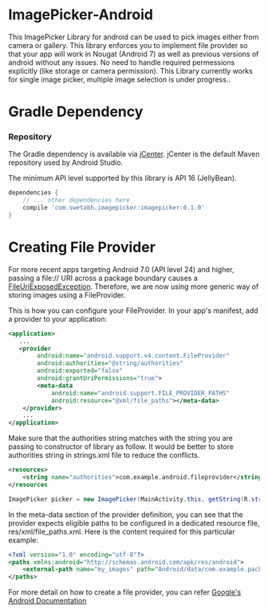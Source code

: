 # ImagePicker-Android

This ImagePicker Library for android can be used to pick images either from camera or gallery. This library enforces you to implement file provider so that your app will work in Nougat (Android 7) as well as previous versions of android without any issues. No need to handle required permessions explicitly (like storage or camera permission). This Library currently works for single image picker, multiple image selection is under progress..

# Gradle Dependency

### Repository

The Gradle dependency is available via [jCenter](https://bintray.com/swetabh-suman/ImagePicker/imagepicker).
jCenter is the default Maven repository used by Android Studio.

The minimum API level supported by this library is API 16 (JellyBean).

```gradle
dependencies {
	// ... other dependencies here
    compile 'com.swetabh.imagepicker:imagepicker:0.1.0'
}
```

# Creating File Provider

For more recent apps targeting Android 7.0 (API level 24) and higher, passing a file:// URI across a package boundary causes a [FileUriExposedException](https://developer.android.com/reference/android/os/FileUriExposedException.html). Therefore, we are now using more generic way of storing images using a FileProvider.

This is how you can configure your FileProvider. In your app's manifest, add a provider to your application:

```xml
<application>
   ...
   <provider
        android:name="android.support.v4.content.FileProvider"
        android:authorities="@string/authorities"
        android:exported="false"
        android:grantUriPermissions="true">
        <meta-data
            android:name="android.support.FILE_PROVIDER_PATHS"
            android:resource="@xml/file_paths"></meta-data>
    </provider>
    ...
</application>
```

Make sure that the authorities string matches with the string you are passing to constructor of library as follow. It would be better to store authorities string in strings.xml file to reduce the conflicts. 

```xml
<resources>
    <string name="authorities">com.example.android.fileprovider</string>
</resources
```

```java
ImagePicker picker = new ImagePicker(MainActivity.this, getString(R.string.authorities));
```
In the meta-data section of the provider definition, you can see that the provider expects eligible paths to be configured in a dedicated resource file, res/xml/file_paths.xml. Here is the content required for this particular example:

```xml
<?xml version="1.0" encoding="utf-8"?>
<paths xmlns:android="http://schemas.android.com/apk/res/android">
    <external-path name="my_images" path="Android/data/com.example.package.name/files/Pictures" />
</paths>
```

For more detail on how to create a file provider, you can refer [Google's Android Documentation](https://developer.android.com/training/camera/photobasics.html)
